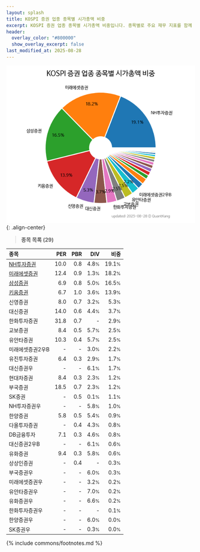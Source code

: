 ```yaml
---
layout: splash
title: KOSPI 증권 업종 종목별 시가총액 비중
excerpt: KOSPI 증권 업종 종목별 시가총액 비중입니다. 종목별로 주요 재무 지표를 함께 표시합니다.
header:
  overlay_color: "#800000"
  show_overlay_excerpt: false
last_modified_at: 2025-08-28
---
```



![KOSPI 증권 업종 종목별 시가총액 비중](/stats/sector/images/kospi_업종_증권_종목.png){: .align-center}


> **종목 목록 (29)**<a id="list"></a>

| **종목** | **PER** | **PBR** | **DIV** | **비중** |
| :------- | ------: | ------: | ------: | -------: |
| [NH투자증권](/005940/) | 10.0 | 0.8 | 4.8<small>%</small> | 19.1<small>%</small> |
| [미래에셋증권](/006800/) | 12.4 | 0.9 | 1.3<small>%</small> | 18.2<small>%</small> |
| [삼성증권](/016360/) | 6.9 | 0.8 | 5.0<small>%</small> | 16.5<small>%</small> |
| [키움증권](/039490/) | 6.7 | 1.0 | 3.6<small>%</small> | 13.9<small>%</small> |
| 신영증권 | 8.0 | 0.7 | 3.2<small>%</small> | 5.3<small>%</small> |
| 대신증권 | 14.0 | 0.6 | 4.4<small>%</small> | 3.7<small>%</small> |
| 한화투자증권 | 31.8 | 0.7 | - | 2.9<small>%</small> |
| 교보증권 | 8.4 | 0.5 | 5.7<small>%</small> | 2.5<small>%</small> |
| 유안타증권 | 10.3 | 0.4 | 5.7<small>%</small> | 2.5<small>%</small> |
| 미래에셋증권2우B | - | - | 3.0<small>%</small> | 2.2<small>%</small> |
| 유진투자증권 | 6.4 | 0.3 | 2.9<small>%</small> | 1.7<small>%</small> |
| 대신증권우 | - | - | 6.1<small>%</small> | 1.7<small>%</small> |
| 현대차증권 | 8.4 | 0.3 | 2.3<small>%</small> | 1.2<small>%</small> |
| 부국증권 | 18.5 | 0.7 | 2.3<small>%</small> | 1.2<small>%</small> |
| SK증권 | - | 0.5 | 0.1<small>%</small> | 1.1<small>%</small> |
| NH투자증권우 | - | - | 5.8<small>%</small> | 1.0<small>%</small> |
| 한양증권 | 5.8 | 0.5 | 5.4<small>%</small> | 0.9<small>%</small> |
| 다올투자증권 | - | 0.4 | 4.3<small>%</small> | 0.8<small>%</small> |
| DB금융투자 | 7.1 | 0.3 | 4.6<small>%</small> | 0.8<small>%</small> |
| 대신증권2우B | - | - | 6.1<small>%</small> | 0.6<small>%</small> |
| 유화증권 | 9.4 | 0.3 | 5.8<small>%</small> | 0.6<small>%</small> |
| 상상인증권 | - | 0.4 | - | 0.3<small>%</small> |
| 부국증권우 | - | - | 6.0<small>%</small> | 0.3<small>%</small> |
| 미래에셋증권우 | - | - | 3.2<small>%</small> | 0.2<small>%</small> |
| 유안타증권우 | - | - | 7.0<small>%</small> | 0.2<small>%</small> |
| 유화증권우 | - | - | 6.6<small>%</small> | 0.2<small>%</small> |
| 한화투자증권우 | - | - | - | 0.1<small>%</small> |
| 한양증권우 | - | - | 6.0<small>%</small> | 0.0<small>%</small> |
| SK증권우 | - | - | 0.3<small>%</small> | 0.0<small>%</small> |

{% include commons/footnotes.md %}
